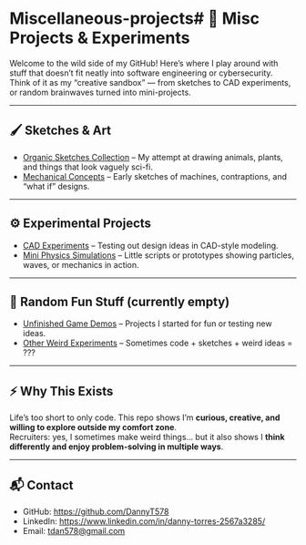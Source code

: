 # Miscellaneous-projects# 🎨 Misc Projects & Experiments

Welcome to the wild side of my GitHub! Here’s where I play around with stuff that doesn’t fit neatly into software engineering or cybersecurity.  
Think of it as my “creative sandbox” — from sketches to CAD experiments, or random brainwaves turned into mini-projects.

---

## 🖌️ Sketches & Art
- [Organic Sketches Collection](link-to-folder-or-repo) – My attempt at drawing animals, plants, and things that look vaguely sci-fi.  
- [Mechanical Concepts](link-to-folder-or-repo) – Early sketches of machines, contraptions, and “what if” designs.

---

## ⚙️ Experimental Projects
- [CAD Experiments](link-to-folder-or-repo) – Testing out design ideas in CAD-style modeling.  
- [Mini Physics Simulations](https://github.com/DannyT578/UnityEngine2DFluidSimulation) – Little scripts or prototypes showing particles, waves, or mechanics in action.  

---

## 🎲 Random Fun Stuff (currently empty)
- [Unfinished Game Demos](link-to-folder-or-repo) – Projects I started for fun or testing new ideas.  
- [Other Weird Experiments](link-to-folder-or-repo) – Sometimes code + sketches + weird ideas = ???  

---

## ⚡ Why This Exists
Life’s too short to only code. This repo shows I’m **curious, creative, and willing to explore outside my comfort zone**.  
Recruiters: yes, I sometimes make weird things… but it also shows I **think differently and enjoy problem-solving in multiple ways**.

---

## 📬 Contact
- GitHub: https://github.com/DannyT578  
- LinkedIn: https://www.linkedin.com/in/danny-torres-2567a3285/  
- Email: tdan578@gmail.com
